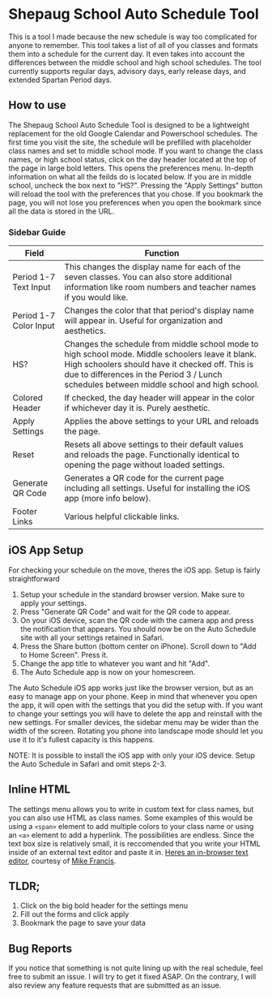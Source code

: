 # Shepaug School Auto Schedule Tool

This is a tool I made because the new schedule is way too complicated for anyone to remember. This tool takes a list of all of you classes and formats them into a schedule for the current day. It even takes into account the differences between the middle school and high school schedules. The tool currently supports regular days, advisory days, early release days, and extended Spartan Period days.

## How to use

The Shepaug School Auto Schedule Tool is designed to be a lightweight replacement for the old Google Calendar and Powerschool schedules. The first time you visit the site, the schedule will be prefilled with placeholder class names and set to middle school mode. If you want to change the class names, or high school status, click on the day header located at the top of the page in large bold letters. This opens the preferences menu. In-depth information on what all the feilds do is located below. If you are in middle school, uncheck the box next to "HS?". Pressing the "Apply Settings" button will reload the tool with the preferences that you chose. If you bookmark the page, you will not lose you preferences when you open the bookmark since all the data is stored in the URL.

### Sidebar Guide

| Field | Function |
|---|---|
| Period 1-7 Text Input | This changes the display name for each of the seven classes. You can also store additional information like room numbers and teacher names if you would like. |
| Period 1-7 Color Input | Changes the color that that period's display name will appear in. Useful for organization and aesthetics. |
| HS? | Changes the schedule from middle school mode to high school mode. Middle schoolers leave it blank. High schoolers should have it checked off. This is due to differences in the Period 3 / Lunch schedules between middle school and high school. |
| Colored Header | If checked, the day header will appear in the color if whichever day it is. Purely aesthetic. |
| Apply Settings | Applies the above settings to your URL and reloads the page. |
| Reset | Resets all above settings to their default values and reloads the page. Functionally identical to opening the page without loaded settings. |
| Generate QR Code | Generates a QR code for the current page including all settings. Useful for installing the iOS app (more info below). |
| Footer Links | Various helpful clickable links. |

## iOS App Setup

For checking your schedule on the move, theres the iOS app. Setup is fairly straightforward
1. Setup your schedule in the standard browser version. Make sure to apply your settings.
2. Press "Generate QR Code" and wait for the QR code to appear.
3. On your iOS device, scan the QR code with the camera app and press the notification that appears. You should now be on the Auto Schedule site with all your settings retained in Safari.
4. Press the Share button (bottom center on iPhone). Scroll down to "Add to Home Screen". Press it.
5. Change the app title to whatever you want and hit "Add".
6. The Auto Schedule app is now on your homescreen.

The Auto Schedule iOS app works just like the browser version, but as an easy to manage app on your phone. Keep in mind that whenever you open the app, it will open with the settings that you did the setup with. If you want to change your settings you will have to delete the app and reinstall with the new settings. For smaller devices, the sidebar menu may be wider than the width of the screen. Rotating you phone into landscape mode should let you use it to it's fullest capacity is this happens.

NOTE: It is possible to install the iOS app with only your iOS device. Setup the Auto Schedule in Safari and omit steps 2-3.

## Inline HTML

The settings menu allows you to write in custom text for class names, but you can also use HTML as class names. Some examples of this would be using a `<span>` element to add multiple colors to your class name or using an `<a>` element to add a hyperlink. The possibilities are endless. Since the text box size is relatively small, it is reccomended that you write your HTML inside of an external text editor and paste it in. [Heres an in-browser text editor](https://calebri.github.io/shepaug-schedule/text-editor/), courtesy of [Mike Francis](https://twitter.com/_mikefrancis/status/469788991668383744?ref_src=twsrc%5Etfw%7Ctwcamp%5Etweetembed%7Ctwterm%5E469788991668383744%7Ctwgr%5E7b02d413e2d1e6043bac2a5c7cf0ad46e3d6bd22%7Ctwcon%5Es1_&ref_url=https%3A%2F%2Fwww.pcworld.com%2Farticle%2F439696%2Fturn-any-browser-tab-into-a-basic-text-editor.html).

## TLDR;

1. Click on the big bold header for the settings menu
2. Fill out the forms and click apply
3. Bookmark the page to save your data

## Bug Reports
If you notice that something is not quite lining up with the real schedule, feel free to submit an issue. I will try to get it fixed ASAP. On the contrary, I will also review any feature requests that are submitted as an issue.
